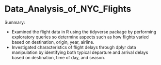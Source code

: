 # Data_Analysis_of_NYC_Flights

Summary:

* Examined the flight data in R using the tidyverse package by performing exploratory queries so determine aspects such as how flights varied based on destination, origin, year, airline.
* Investigated characteristics of flight delays through dplyr data manipulation by identifying both typical departure and arrival delays based on destination, time of day, and season.
